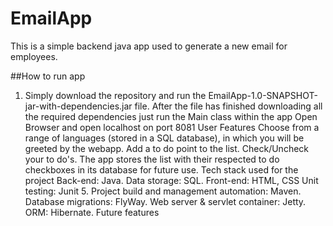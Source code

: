 # EmailApp
This is a simple backend java app used to generate a new email for employees. 

##How to run app
1. Simply download the repository and run the EmailApp-1.0-SNAPSHOT-jar-with-dependencies.jar file.
After the file has finished downloading all the required dependencies just run the Main class within the app
Open Browser and open localhost on port 8081
User Features
Choose from a range of languages (stored in a SQL database), in which you will be greeted by the webapp.
Add a to do point to the list.
Check/Uncheck your to do's.
The app stores the list with their respected to do checkboxes in its database for future use.
Tech stack used for the project
Back-end: Java.
Data storage: SQL.
Front-end: HTML, CSS
Unit testing: Junit 5.
Project build and management automation: Maven.
Database migrations: FlyWay.
Web server & servlet container: Jetty.
ORM: Hibernate.
Future features
